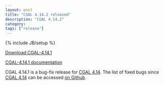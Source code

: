 ```yaml
---
layout: post
title: "CGAL 4.14.2 released"
description: "CGAL 4.14.2"
category: 
tags: ["release"]
---
```

{% include JB/setup %}

<i class="glyphicon glyphicon-download"></i>
<a href="https://github.com/CGAL/cgal/releases/tag/releases%2FCGAL-4.14.1">Download CGAL-4.14.1</a>

<i class="glyphicon glyphicon-book"></i>
<a href="https://doc.cgal.org/4.14.1/Manual/index.html">CGAL-4.14.1 documentation</a>

<p>CGAL 4.14.1 is a bug-fix release for <a href="../../../../2019/03/29/cgal414">CGAL 4.14</a>.
The list of fixed bugs since <a href="../../../../2019/03/29/cgal414">CGAL 4.14</a>
can be accessed <a href="https://github.com/CGAL/cgal/issues?q=milestone%3A4.14.1">on Github</a>.</p>
